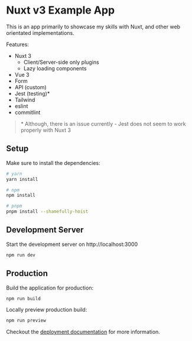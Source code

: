 # Nuxt v3 Example App

This is an app primarily to showcase my skills with Nuxt, and other web orientated implementations.

Features:
* Nuxt 3
  * Client/Server-side only plugins
  * Lazy loading components
* Vue 3
* Form
* API (custom)
* Jest (testing)*
* Tailwind
* eslint
* commitlint

> \* Although, there is an issue currently - Jest does not seem to work properly with Nuxt 3

## Setup

Make sure to install the dependencies:

```bash
# yarn
yarn install

# npm
npm install

# pnpm
pnpm install --shamefully-hoist
```

## Development Server

Start the development server on http://localhost:3000

```bash
npm run dev
```

## Production

Build the application for production:

```bash
npm run build
```

Locally preview production build:

```bash
npm run preview
```

Checkout the [deployment documentation](https://v3.nuxtjs.org/guide/deploy/presets) for more information.
